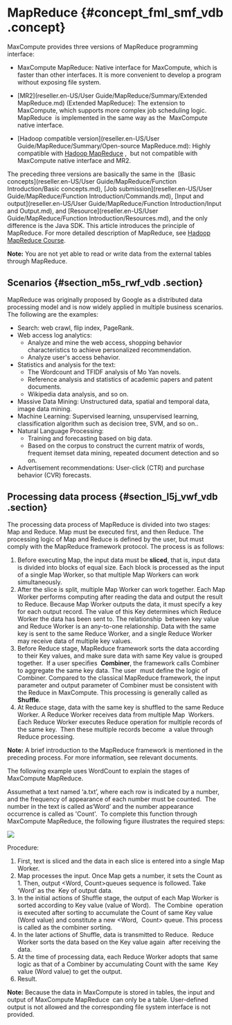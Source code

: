 # MapReduce {#concept_fml_smf_vdb .concept}

MaxCompute provides three versions of MapReduce programming interface:

-   MaxCompute MapReduce: Native interface for MaxCompute, which is faster than other interfaces. It is more convenient to develop a program without exposing file system.

-   [MR2](reseller.en-US/User Guide/MapReduce/Summary/Extended MapReduce.md) \(Extended MapReduce\): The extension to MaxCompute, which supports more complex job scheduling logic. MapReduce  is implemented in the same way as the  MaxCompute native interface.

-   [Hadoop compatible version](reseller.en-US/User Guide/MapReduce/Summary/Open-source MapReduce.md): Highly compatible with [Hadoop MapReduce](http://hadoop.apache.org/docs/r1.0.4/cn/mapred_tutorial.html) ,  but not compatible with  MaxCompute native interface and MR2.


The preceding three versions are basically the same in the  [Basic concepts](reseller.en-US/User Guide/MapReduce/Function Introduction/Basic concepts.md), [Job submission](reseller.en-US/User Guide/MapReduce/Function Introduction/Commands.md), [Input and output](reseller.en-US/User Guide/MapReduce/Function Introduction/Input and Output.md), and [Resource](reseller.en-US/User Guide/MapReduce/Function Introduction/Resources.md), and the only difference is the Java SDK. This article introduces the principle of MapReduce. For more detailed description of MapReduce, see [Hadoop MapReduce Course](http://hadoop.apache.org/docs/r1.0.4/cn/mapred_tutorial.html).

**Note:** You are not yet able to read or write data from the external tables through MapReduce.

## Scenarios {#section_m5s_rwf_vdb .section}

MapReduce was originally proposed by Google as a distributed data processing model and is now widely applied in multiple business scenarios. The following are the examples:

-   Search: web crawl, flip index, PageRank.
-   Web access log analytics:
    -   Analyze and mine the web access, shopping behavior characteristics to achieve personalized recommendation.
    -   Analyze user's access behavior.
-   Statistics and analysis for the text:
    -   The Wordcount and TFIDF analysis of Mo Yan novels.
    -   Reference analysis and statistics of academic papers and patent documents.
    -   Wikipedia data analysis, and so on.
-   Massive Data Mining: Unstructured data, spatial and temporal data, image data mining.
-   Machine Learning: Supervised learning, unsupervised learning, classification algorithm such as decision tree, SVM, and so on..
-   Natural Language Processing:
    -   Training and forecasting based on big data.
    -   Based on the corpus to construct the current matrix of words, frequent itemset data mining, repeated document detection and so on.
-   Advertisement recommendations: User-click \(CTR\) and purchase behavior \(CVR\) forecasts.

## Processing data process {#section_l5j_vwf_vdb .section}

The processing data process of MapReduce is divided into two stages: Map and Reduce. Map must be executed first, and then Reduce. The processing logic of Map and Reduce is defined by the user, but must comply with the MapReduce framework protocol. The process is as follows:

1.  Before executing Map, the input data must be **sliced**, that is, input data is divided into blocks of equal size. Each block is processed as the input of a single Map Worker, so that multiple Map Workers can work simultaneously.
2.  After the slice is split, multiple Map Worker can work together. Each Map Worker performs computing after reading the data and output the result to Reduce. Because Map Worker outputs the data, it must specify a key for each output record. The value of this Key determines which Reduce Worker the data has been sent to. The relationship  between key value and Reduce Worker is an any-to-one relationship. Data with the same key is sent to the same Reduce Worker, and a single Reduce Worker  may receive data of multiple key values.
3.  Before Reduce stage, MapReduce framework sorts the data according to their Key values, and make sure data with same Key value is grouped together.  If a user specifies  **Combiner**, the framework calls Combiner to aggregate the same key data. The user  must define the logic of Combiner. Compared to the classical MapReduce framework, the input parameter and output parameter of Combiner must be consistent with the Reduce in MaxCompute. This processing is generally called as **Shuffle**.
4.  At Reduce stage, data with the same key is shuffled to the same Reduce Worker. A Reduce Worker receives data from multiple Map  Workers. Each Reduce Worker executes Reduce operation for multiple records of the same key.  Then these multiple records become  a value through Reduce processing.

**Note:** A brief introduction to the MapReduce framework is mentioned in the preceding process. For more information, see relevant documents.

The following example uses WordCount to explain the stages of MaxCompute MapReduce. 

Assumethat a text named ‘a.txt’, where each row is indicated by a number, and the frequency of appearance of each number must be counted.  The number in the text is called as‘Word’ and the number appearance occurrence is called as 'Count'.  To complete this function through MaxCompute MapReduce, the following figure illustrates the required steps:

![](http://static-aliyun-doc.oss-cn-hangzhou.aliyuncs.com/assets/img/12013/15435581361922_en-US.jpg)

Procedure:

1.  First, text is sliced and the data in each slice is entered into a single Map Worker.
2.  Map processes the input. Once Map gets a number, it sets the Count as 1. Then, output <Word, Count\>queues sequence is followed. Take ‘Word’ as the  Key of output data.
3.  In the initial actions of Shuffle stage, the output of each Map Worker is sorted according to Key value \(value of Word\).  The Combine  operation is executed after sorting to accumulate the Count of same Key value \(Word value\) and constitute a new <Word,  Count\> queue. This process is called as the combiner sorting.
4.  In the later actions of Shuffle, data is transmitted to Reduce.  Reduce Worker sorts the data based on the Key value again  after receiving the data.
5.  At the time of processing data, each Reduce Worker adopts that same logic as that of a Combiner by accumulating Count with the same  Key value \(Word value\) to get the output.
6.  Result.

**Note:** Because the data in MaxCompute is stored in tables, the input and output of MaxCompute MapReduce  can only be a table. User-defined output is not allowed and the corresponding file system interface is not provided.

